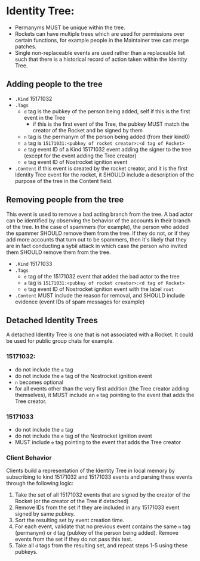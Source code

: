 # Identity Tree:
* Permanyms MUST be unique within the tree.
* Rockets can have multiple trees which are used for permissions over certain functions, for example people in the Maintainer tree can merge patches.
* Single non-replaceable events are used rather than a replaceable list such that there is a historical record of action taken within the Identity Tree.

## Adding people to the tree
* `.Kind` 15171032
* `.Tags`
  * `d` tag is the pubkey of the person being added, self if this is the first event in the Tree
    * if this is the first event of the Tree, the pubkey MUST match the creator of the Rocket and be signed by them
  * `n` tag is the permanym of the person being added (from their kind0)
  * `a` tag is `15171031:<pubkey of rocket creator>:<d tag of Rocket>`
  * `e` tag event ID of a Kind 15171032 event adding the signer to the tree (except for the event adding the Tree creator)
  * `e` tag event ID of Nostrocket ignition event
* `.Content` if this event is created by the rocket creator, and it is the first Identity Tree event for the rocket, it SHOULD include a description of the purpose of the tree in the Content field.

## Removing people from the tree
This event is used to remove a bad acting branch from the tree.
A bad actor can be identified by observing the behavior of the accounts in their branch of the tree.
In the case of spammers (for example), the person who added the spammer SHOULD remove them from the tree.
If they do not, or if they add more accounts that turn out to be spammers, then it's likely that they are in fact conducting a sybil attack in which case the person who invited them SHOULD remove them from the tree.
* `.Kind` 15171033
* `.Tags`
  * `e` tag of the 15171032 event that added the bad actor to the tree
  * `a` tag is `15171031:<pubkey of rocket creator>:<d tag of Rocket>`
  * `e` tag event ID of Nostrocket ignition event with the label `root`
* `.Content` MUST include the reason for removal, and SHOULD include evidence (event IDs of spam messages for example) 

## Detached Identity Trees
A detached Identity Tree is one that is not associated with a Rocket. It could be used for public group chats for example.

### 15171032:
* do not include the `a` tag
* do not include the `e` tag of the Nostrocket ignition event
* `n` becomes optional
* for all events other than the very first addition (the Tree creator adding themselves), it MUST include an `e` tag pointing to the event that adds the Tree creator.

### 15171033
* do not include the `a` tag
* do not include the `e` tag of the Nostrocket ignition event
* MUST include `e` tag pointing to the event that adds the Tree creator

### Client Behavior
Clients build a representation of the Identity Tree in local memory by subscribing to kind 15171032 and 15171033 events and parsing these events through the following logic:
1. Take the set of all 15171032 events that are signed by the creator of the Rocket (or the creator of the Tree if detached)
2. Remove IDs from the set if they are included in any 15171033 event signed by same pubkey.
3. Sort the resulting set by event creation time.
4. For each event, validate that no previous event contains the same `n` tag (permanym) or `d` tag (pubkey of the person being added). Remove events from the set if they do not pass this test.
5. Take all `d` tags from the resulting set, and repeat steps 1-5 using these pubkeys.
